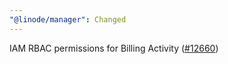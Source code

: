 ```yaml
---
"@linode/manager": Changed
---
```


IAM RBAC permissions for Billing Activity ([#12660](https://github.com/linode/manager/pull/12660))

